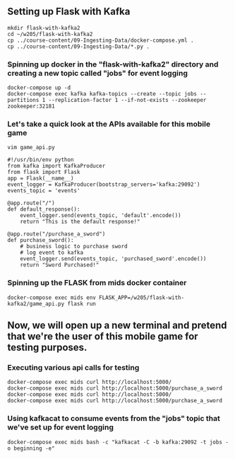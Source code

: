 
## Setting up Flask with Kafka
```
mkdir flask-with-kafka2
cd ~/w205/flask-with-kafka2
cp ../course-content/09-Ingesting-Data/docker-compose.yml .
cp ../course-content/09-Ingesting-Data/*.py .
```

### Spinning up docker in the "flask-with-kafka2" directory and creating a new topic called "jobs" for event logging
```
docker-compose up -d
docker-compose exec kafka kafka-topics --create --topic jobs --partitions 1 --replication-factor 1 --if-not-exists --zookeeper zookeeper:32181
```

### Let's take a quick look at the APIs available for this mobile game
```
vim game_api.py
```
```
#!/usr/bin/env python
from kafka import KafkaProducer
from flask import Flask
app = Flask(__name__)
event_logger = KafkaProducer(bootstrap_servers='kafka:29092')
events_topic = 'events'

@app.route("/")
def default_response():
    event_logger.send(events_topic, 'default'.encode())
    return "This is the default response!"

@app.route("/purchase_a_sword")
def purchase_sword():
    # business logic to purchase sword
    # log event to kafka
    event_logger.send(events_topic, 'purchased_sword'.encode())
    return "Sword Purchased!"
```

### Spinning up the FLASK from mids docker container
```
docker-compose exec mids env FLASK_APP=/w205/flask-with-kafka2/game_api.py flask run
```

## Now, we will open up a new terminal and pretend that we're the user of this mobile game for testing purposes.

### Executing various api calls for testing
```
docker-compose exec mids curl http://localhost:5000/
docker-compose exec mids curl http://localhost:5000/purchase_a_sword
docker-compose exec mids curl http://localhost:5000/
docker-compose exec mids curl http://localhost:5000/purchase_a_sword
```

### Using kafkacat to consume events from the "jobs" topic that we've set up for event logging
```
docker-compose exec mids bash -c "kafkacat -C -b kafka:29092 -t jobs -o beginning -e"
```
